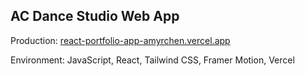 ## AC Dance Studio Web App
Production: [react-portfolio-app-amyrchen.vercel.app](https://react-portfolio-app-amyrchen.vercel.app/)

Environment: JavaScript, React, Tailwind CSS, Framer Motion, Vercel

